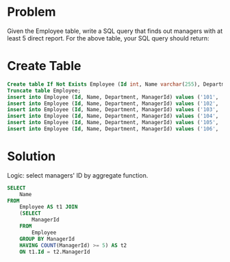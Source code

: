 # Problem

Given the Employee table, write a SQL query that finds out managers with at least 5 direct report. For the above table, your SQL query should return:


# Create Table
```sql
Create table If Not Exists Employee (Id int, Name varchar(255), Department varchar(255), ManagerId int);
Truncate table Employee;
insert into Employee (Id, Name, Department, ManagerId) values ('101', 'John', 'A', null);
insert into Employee (Id, Name, Department, ManagerId) values ('102', 'Dan', 'A', '101');
insert into Employee (Id, Name, Department, ManagerId) values ('103', 'James', 'A', '101');
insert into Employee (Id, Name, Department, ManagerId) values ('104', 'Amy', 'A', '101');
insert into Employee (Id, Name, Department, ManagerId) values ('105', 'Anne', 'A', '101');
insert into Employee (Id, Name, Department, ManagerId) values ('106', 'Ron', 'B', '101');
```

# Solution

Logic: select managers' ID by aggregate function. 

```sql
SELECT
    Name
FROM
    Employee AS t1 JOIN
    (SELECT
        ManagerId
    FROM
        Employee
    GROUP BY ManagerId
    HAVING COUNT(ManagerId) >= 5) AS t2
    ON t1.Id = t2.ManagerId
```

